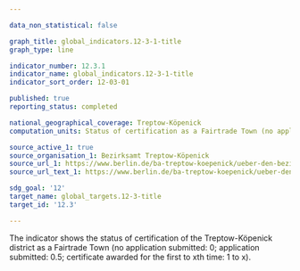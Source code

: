 ```yaml
---

data_non_statistical: false

graph_title: global_indicators.12-3-1-title
graph_type: line

indicator_number: 12.3.1
indicator_name: global_indicators.12-3-1-title
indicator_sort_order: 12-03-01

published: true
reporting_status: completed

national_geographical_coverage: Treptow-Köpenick
computation_units: Status of certification as a Fairtrade Town (no application submitted: 0; application submitted: 0.5; certificate awarded for the first to xth time: 1 to x)

source_active_1: true
source_organisation_1: Bezirksamt Treptow-Köpenick
source_url_1: https://www.berlin.de/ba-treptow-koepenick/ueber-den-bezirk/nachhaltigkeit/fairtrade-town/artikel.599689.php
source_url_text_1: https://www.berlin.de/ba-treptow-koepenick/ueber-den-bezirk/nachhaltigkeit/fairtrade-town/artikel.599689.php

sdg_goal: '12'
target_name: global_targets.12-3-title
target_id: '12.3'

---
```


The indicator shows the status of certification of the Treptow-Köpenick district as a Fairtrade Town (no application submitted: 0; application submitted: 0.5; certificate awarded for the first to xth time: 1 to x).
